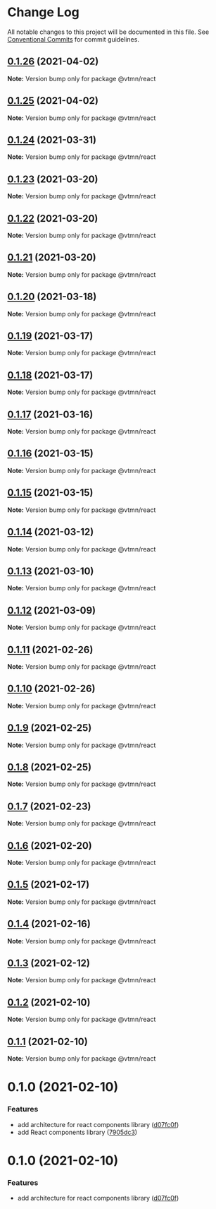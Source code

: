 # Change Log

All notable changes to this project will be documented in this file.
See [Conventional Commits](https://conventionalcommits.org) for commit guidelines.

## [0.1.26](https://github.com/Decathlon/vitamin-web/compare/@vtmn/react@0.1.25...@vtmn/react@0.1.26) (2021-04-02)

**Note:** Version bump only for package @vtmn/react





## [0.1.25](https://github.com/Decathlon/vitamin-web/compare/@vtmn/react@0.1.24...@vtmn/react@0.1.25) (2021-04-02)

**Note:** Version bump only for package @vtmn/react





## [0.1.24](https://github.com/Decathlon/vitamin-web/compare/@vtmn/react@0.1.23...@vtmn/react@0.1.24) (2021-03-31)

**Note:** Version bump only for package @vtmn/react





## [0.1.23](https://github.com/Decathlon/vitamin-web/compare/@vtmn/react@0.1.22...@vtmn/react@0.1.23) (2021-03-20)

**Note:** Version bump only for package @vtmn/react





## [0.1.22](https://github.com/Decathlon/vitamin-web/compare/@vtmn/react@0.1.21...@vtmn/react@0.1.22) (2021-03-20)

**Note:** Version bump only for package @vtmn/react





## [0.1.21](https://github.com/Decathlon/vitamin-web/compare/@vtmn/react@0.1.20...@vtmn/react@0.1.21) (2021-03-20)

**Note:** Version bump only for package @vtmn/react





## [0.1.20](https://github.com/Decathlon/vitamin-web/compare/@vtmn/react@0.1.19...@vtmn/react@0.1.20) (2021-03-18)

**Note:** Version bump only for package @vtmn/react





## [0.1.19](https://github.com/Decathlon/vitamin-web/compare/@vtmn/react@0.1.18...@vtmn/react@0.1.19) (2021-03-17)

**Note:** Version bump only for package @vtmn/react





## [0.1.18](https://github.com/Decathlon/vitamin-web/compare/@vtmn/react@0.1.17...@vtmn/react@0.1.18) (2021-03-17)

**Note:** Version bump only for package @vtmn/react





## [0.1.17](https://github.com/Decathlon/vitamin-web/compare/@vtmn/react@0.1.16...@vtmn/react@0.1.17) (2021-03-16)

**Note:** Version bump only for package @vtmn/react





## [0.1.16](https://github.com/Decathlon/vitamin-web/compare/@vtmn/react@0.1.15...@vtmn/react@0.1.16) (2021-03-15)

**Note:** Version bump only for package @vtmn/react





## [0.1.15](https://github.com/Decathlon/vitamin-web/compare/@vtmn/react@0.1.14...@vtmn/react@0.1.15) (2021-03-15)

**Note:** Version bump only for package @vtmn/react





## [0.1.14](https://github.com/Decathlon/vitamin-web/compare/@vtmn/react@0.1.13...@vtmn/react@0.1.14) (2021-03-12)

**Note:** Version bump only for package @vtmn/react





## [0.1.13](https://github.com/Decathlon/vitamin-web/compare/@vtmn/react@0.1.12...@vtmn/react@0.1.13) (2021-03-10)

**Note:** Version bump only for package @vtmn/react





## [0.1.12](https://github.com/Decathlon/vitamin-web/compare/@vtmn/react@0.1.11...@vtmn/react@0.1.12) (2021-03-09)

**Note:** Version bump only for package @vtmn/react





## [0.1.11](https://github.com/Decathlon/vitamin-web/compare/@vtmn/react@0.1.10...@vtmn/react@0.1.11) (2021-02-26)

**Note:** Version bump only for package @vtmn/react





## [0.1.10](https://github.com/Decathlon/vitamin-web/compare/@vtmn/react@0.1.9...@vtmn/react@0.1.10) (2021-02-26)

**Note:** Version bump only for package @vtmn/react





## [0.1.9](https://github.com/Decathlon/vitamin-web/compare/@vtmn/react@0.1.8...@vtmn/react@0.1.9) (2021-02-25)

**Note:** Version bump only for package @vtmn/react





## [0.1.8](https://github.com/Decathlon/vitamin-web/compare/@vtmn/react@0.1.7...@vtmn/react@0.1.8) (2021-02-25)

**Note:** Version bump only for package @vtmn/react





## [0.1.7](https://github.com/Decathlon/vitamin-web/compare/@vtmn/react@0.1.6...@vtmn/react@0.1.7) (2021-02-23)

**Note:** Version bump only for package @vtmn/react





## [0.1.6](https://github.com/Decathlon/vitamin-web/compare/@vtmn/react@0.1.5...@vtmn/react@0.1.6) (2021-02-20)

**Note:** Version bump only for package @vtmn/react





## [0.1.5](https://github.com/Decathlon/vitamin-web/compare/@vtmn/react@0.1.4...@vtmn/react@0.1.5) (2021-02-17)

**Note:** Version bump only for package @vtmn/react





## [0.1.4](https://github.com/Decathlon/vitamin-web/compare/@vtmn/react@0.1.3...@vtmn/react@0.1.4) (2021-02-16)

**Note:** Version bump only for package @vtmn/react





## [0.1.3](https://github.com/Decathlon/vitamin-web/compare/@vtmn/react@0.1.2...@vtmn/react@0.1.3) (2021-02-12)

**Note:** Version bump only for package @vtmn/react





## [0.1.2](https://github.com/Decathlon/vitamin-web/compare/@vtmn/react@0.1.1...@vtmn/react@0.1.2) (2021-02-10)

**Note:** Version bump only for package @vtmn/react





## [0.1.1](https://github.com/Decathlon/vitamin-web/compare/@vtmn/react@0.1.0...@vtmn/react@0.1.1) (2021-02-10)

**Note:** Version bump only for package @vtmn/react





# 0.1.0 (2021-02-10)


### Features

* add architecture for react components library ([d07fc0f](https://github.com/Decathlon/vitamin-web/commit/d07fc0fa570382d6c111fb1b09d7fa588a00a21d))
* add React components library ([7905dc3](https://github.com/Decathlon/vitamin-web/commit/7905dc3d1659c5da0e6463aa61352f65cf030ed7))





# 0.1.0 (2021-02-10)


### Features

* add architecture for react components library ([d07fc0f](https://github.com/Decathlon/vitamin-web/commit/d07fc0fa570382d6c111fb1b09d7fa588a00a21d))
